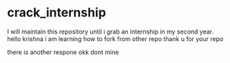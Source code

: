 # crack_internship
I will maintain this repository until i  grab an internship in my second year.
hello krishna i am learning how to fork from other repo thank u for your repo


there is another respone okk dont mine
